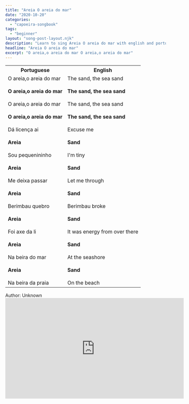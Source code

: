 ```yaml
---
title: "Areia O areia do mar"
date: "2020-10-20"
categories:
  - "capoeira-songbook"
tags:
  - "beginner"
layout: "song-post-layout.njk"
description: "Learn to sing Areia O areia do mar with english and portuguese translations along with a video to help you learn."
headline: "Areia O areia do mar"
excerpt: "O areia,o areia do mar O areia,o areia do mar"
---
```


<table class="capoeira-table">
    <tr class="header-row">
        <th>Portuguese</th>
        <th>English</th>
    </tr>
    <tr>
        <td>
            O areia,o areia do mar<br><br>
            <strong>O areia,o areia do mar</strong><br><br>
            O areia,o areia do mar<br><br>
            <strong>O areia,o areia do mar</strong><br><br>
            Dá licença ai<br><br>
            <strong>Areia</strong><br><br>
            Sou pequenininho<br><br>
            <strong>Areia</strong><br><br>
            Me deixa passar<br><br>
            <strong>Areia</strong><br><br>
            Berimbau quebro<br><br>
            <strong>Areia</strong><br><br>
            Foi axe da li<br><br>
            <strong>Areia</strong><br><br>
            Na beira do mar<br><br>
            <strong>Areia</strong><br><br>
            Na beira da praia
        </td>
        <td>
            The sand, the sea sand<br><br>
            <strong>The sand, the sea sand</strong><br><br>
            The sand, the sea sand<br><br>
            <strong>The sand, the sea sand</strong><br><br>
            Excuse me<br><br>
            <strong>Sand</strong><br><br>
            I'm tiny<br><br>
            <strong>Sand</strong><br><br>
            Let me through<br><br>
            <strong>Sand</strong><br><br>
            Berimbau broke<br><br>
            <strong>Sand</strong><br><br>
            It was energy from over there<br><br>
            <strong>Sand</strong><br><br>
            At the seashore<br><br>
            <strong>Sand</strong><br><br>
            On the beach
        </td>
    </tr>
</table>

<figcaption>
Author: Unknown
</figcaption>

<iframe width="560" height="315" src="https://www.youtube.com/embed/NlgJGjaGVCo" title="YouTube video player" frameborder="0" allow="accelerometer; autoplay; clipboard-write; encrypted-media; gyroscope; picture-in-picture" allowfullscreen></iframe>